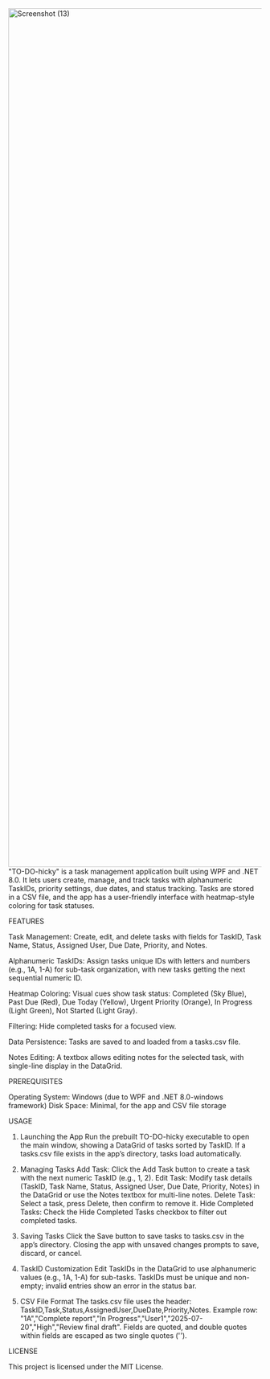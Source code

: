 <img width="1884" height="1710" alt="Screenshot (13)" src="https://github.com/user-attachments/assets/efa87c97-d52a-45df-b279-dfbd40941e32" />
"TO-DO-hicky" is a task management application built using WPF and .NET 8.0. It lets users create, manage, and track tasks with alphanumeric TaskIDs, priority settings, due dates, and status tracking. Tasks are stored in a CSV file, and the app has a user-friendly interface with heatmap-style coloring for task statuses.

FEATURES

Task Management: Create, edit, and delete tasks with fields for TaskID, Task Name, Status, Assigned User, Due Date, Priority, and Notes.

Alphanumeric TaskIDs: Assign tasks unique IDs with letters and numbers (e.g., 1A, 1-A) for sub-task organization, with new tasks getting the next sequential numeric ID.

Heatmap Coloring: Visual cues show task status: Completed (Sky Blue), Past Due (Red), Due Today (Yellow), Urgent Priority (Orange), In Progress (Light Green), Not Started (Light Gray).

Filtering: Hide completed tasks for a focused view.

Data Persistence: Tasks are saved to and loaded from a tasks.csv file.

Notes Editing: A textbox allows editing notes for the selected task, with single-line display in the DataGrid.


PREREQUISITES

Operating System: Windows (due to WPF and .NET 8.0-windows framework)
Disk Space: Minimal, for the app and CSV file storage

USAGE

1. Launching the App
Run the prebuilt TO-DO-hicky executable to open the main window, showing a DataGrid of tasks sorted by TaskID. If a tasks.csv file exists in the app’s directory, tasks load automatically.

2. Managing Tasks
Add Task: Click the Add Task button to create a task with the next numeric TaskID (e.g., 1, 2).
Edit Task: Modify task details (TaskID, Task Name, Status, Assigned User, Due Date, Priority, Notes) in the DataGrid or use the Notes textbox for multi-line notes.
Delete Task: Select a task, press Delete, then confirm to remove it.
Hide Completed Tasks: Check the Hide Completed Tasks checkbox to filter out completed tasks.

3. Saving Tasks
Click the Save button to save tasks to tasks.csv in the app’s directory. Closing the app with unsaved changes prompts to save, discard, or cancel.

4. TaskID Customization
Edit TaskIDs in the DataGrid to use alphanumeric values (e.g., 1A, 1-A) for sub-tasks. TaskIDs must be unique and non-empty; invalid entries show an error in the status bar.

5. CSV File Format
The tasks.csv file uses the header: TaskID,Task,Status,AssignedUser,DueDate,Priority,Notes.
Example row: "1A","Complete report","In Progress","User1","2025-07-20","High","Review final draft".
Fields are quoted, and double quotes within fields are escaped as two single quotes ('').

LICENSE

This project is licensed under the MIT License.
